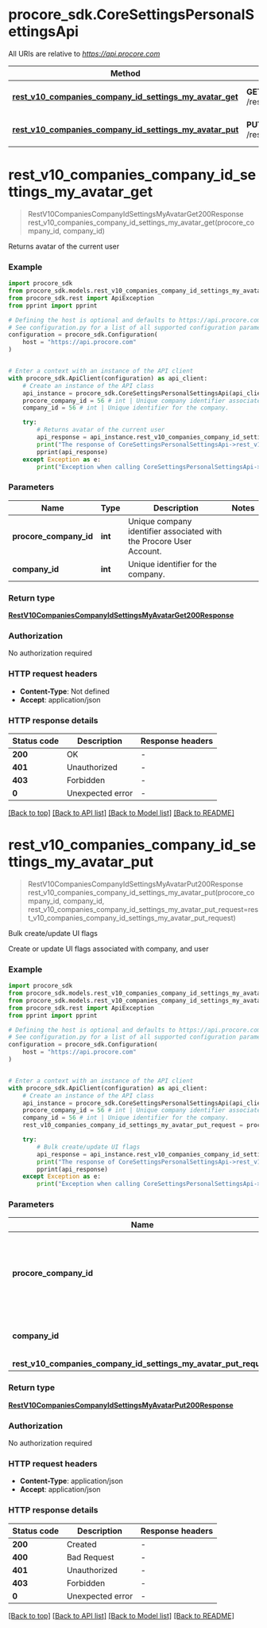 # procore_sdk.CoreSettingsPersonalSettingsApi

All URIs are relative to *https://api.procore.com*

Method | HTTP request | Description
------------- | ------------- | -------------
[**rest_v10_companies_company_id_settings_my_avatar_get**](CoreSettingsPersonalSettingsApi.md#rest_v10_companies_company_id_settings_my_avatar_get) | **GET** /rest/v1.0/companies/{company_id}/settings/my/avatar | Returns avatar of the current user
[**rest_v10_companies_company_id_settings_my_avatar_put**](CoreSettingsPersonalSettingsApi.md#rest_v10_companies_company_id_settings_my_avatar_put) | **PUT** /rest/v1.0/companies/{company_id}/settings/my/avatar | Bulk create/update UI flags


# **rest_v10_companies_company_id_settings_my_avatar_get**
> RestV10CompaniesCompanyIdSettingsMyAvatarGet200Response rest_v10_companies_company_id_settings_my_avatar_get(procore_company_id, company_id)

Returns avatar of the current user

### Example


```python
import procore_sdk
from procore_sdk.models.rest_v10_companies_company_id_settings_my_avatar_get200_response import RestV10CompaniesCompanyIdSettingsMyAvatarGet200Response
from procore_sdk.rest import ApiException
from pprint import pprint

# Defining the host is optional and defaults to https://api.procore.com
# See configuration.py for a list of all supported configuration parameters.
configuration = procore_sdk.Configuration(
    host = "https://api.procore.com"
)


# Enter a context with an instance of the API client
with procore_sdk.ApiClient(configuration) as api_client:
    # Create an instance of the API class
    api_instance = procore_sdk.CoreSettingsPersonalSettingsApi(api_client)
    procore_company_id = 56 # int | Unique company identifier associated with the Procore User Account.
    company_id = 56 # int | Unique identifier for the company.

    try:
        # Returns avatar of the current user
        api_response = api_instance.rest_v10_companies_company_id_settings_my_avatar_get(procore_company_id, company_id)
        print("The response of CoreSettingsPersonalSettingsApi->rest_v10_companies_company_id_settings_my_avatar_get:\n")
        pprint(api_response)
    except Exception as e:
        print("Exception when calling CoreSettingsPersonalSettingsApi->rest_v10_companies_company_id_settings_my_avatar_get: %s\n" % e)
```



### Parameters


Name | Type | Description  | Notes
------------- | ------------- | ------------- | -------------
 **procore_company_id** | **int**| Unique company identifier associated with the Procore User Account. | 
 **company_id** | **int**| Unique identifier for the company. | 

### Return type

[**RestV10CompaniesCompanyIdSettingsMyAvatarGet200Response**](RestV10CompaniesCompanyIdSettingsMyAvatarGet200Response.md)

### Authorization

No authorization required

### HTTP request headers

 - **Content-Type**: Not defined
 - **Accept**: application/json

### HTTP response details

| Status code | Description | Response headers |
|-------------|-------------|------------------|
**200** | OK |  -  |
**401** | Unauthorized |  -  |
**403** | Forbidden |  -  |
**0** | Unexpected error |  -  |

[[Back to top]](#) [[Back to API list]](../README.md#documentation-for-api-endpoints) [[Back to Model list]](../README.md#documentation-for-models) [[Back to README]](../README.md)

# **rest_v10_companies_company_id_settings_my_avatar_put**
> RestV10CompaniesCompanyIdSettingsMyAvatarPut200Response rest_v10_companies_company_id_settings_my_avatar_put(procore_company_id, company_id, rest_v10_companies_company_id_settings_my_avatar_put_request=rest_v10_companies_company_id_settings_my_avatar_put_request)

Bulk create/update UI flags

Create or update UI flags associated with company, and user

### Example


```python
import procore_sdk
from procore_sdk.models.rest_v10_companies_company_id_settings_my_avatar_put200_response import RestV10CompaniesCompanyIdSettingsMyAvatarPut200Response
from procore_sdk.models.rest_v10_companies_company_id_settings_my_avatar_put_request import RestV10CompaniesCompanyIdSettingsMyAvatarPutRequest
from procore_sdk.rest import ApiException
from pprint import pprint

# Defining the host is optional and defaults to https://api.procore.com
# See configuration.py for a list of all supported configuration parameters.
configuration = procore_sdk.Configuration(
    host = "https://api.procore.com"
)


# Enter a context with an instance of the API client
with procore_sdk.ApiClient(configuration) as api_client:
    # Create an instance of the API class
    api_instance = procore_sdk.CoreSettingsPersonalSettingsApi(api_client)
    procore_company_id = 56 # int | Unique company identifier associated with the Procore User Account.
    company_id = 56 # int | Unique identifier for the company.
    rest_v10_companies_company_id_settings_my_avatar_put_request = procore_sdk.RestV10CompaniesCompanyIdSettingsMyAvatarPutRequest() # RestV10CompaniesCompanyIdSettingsMyAvatarPutRequest |  (optional)

    try:
        # Bulk create/update UI flags
        api_response = api_instance.rest_v10_companies_company_id_settings_my_avatar_put(procore_company_id, company_id, rest_v10_companies_company_id_settings_my_avatar_put_request=rest_v10_companies_company_id_settings_my_avatar_put_request)
        print("The response of CoreSettingsPersonalSettingsApi->rest_v10_companies_company_id_settings_my_avatar_put:\n")
        pprint(api_response)
    except Exception as e:
        print("Exception when calling CoreSettingsPersonalSettingsApi->rest_v10_companies_company_id_settings_my_avatar_put: %s\n" % e)
```



### Parameters


Name | Type | Description  | Notes
------------- | ------------- | ------------- | -------------
 **procore_company_id** | **int**| Unique company identifier associated with the Procore User Account. | 
 **company_id** | **int**| Unique identifier for the company. | 
 **rest_v10_companies_company_id_settings_my_avatar_put_request** | [**RestV10CompaniesCompanyIdSettingsMyAvatarPutRequest**](RestV10CompaniesCompanyIdSettingsMyAvatarPutRequest.md)|  | [optional] 

### Return type

[**RestV10CompaniesCompanyIdSettingsMyAvatarPut200Response**](RestV10CompaniesCompanyIdSettingsMyAvatarPut200Response.md)

### Authorization

No authorization required

### HTTP request headers

 - **Content-Type**: application/json
 - **Accept**: application/json

### HTTP response details

| Status code | Description | Response headers |
|-------------|-------------|------------------|
**200** | Created |  -  |
**400** | Bad Request |  -  |
**401** | Unauthorized |  -  |
**403** | Forbidden |  -  |
**0** | Unexpected error |  -  |

[[Back to top]](#) [[Back to API list]](../README.md#documentation-for-api-endpoints) [[Back to Model list]](../README.md#documentation-for-models) [[Back to README]](../README.md)

